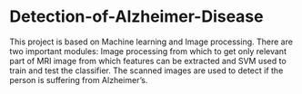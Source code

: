 # Detection-of-Alzheimer-Disease
This project is based on Machine learning and Image processing. There are two important modules: Image processing from which to get only relevant part of MRI image from which features can be extracted and SVM used to train and test the classifier. The scanned images are used to detect if the person is suffering from Alzheimer’s.
